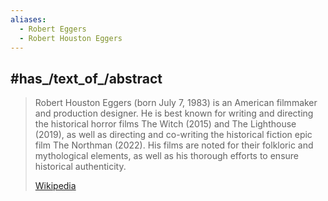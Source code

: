 ```yaml
---
aliases:
  - Robert Eggers
  - Robert Houston Eggers
---
```


## #has_/text_of_/abstract 

> Robert Houston Eggers (born July 7, 1983) is an American filmmaker and production designer. 
> He is best known for writing and directing the historical horror films The Witch (2015) 
> and The Lighthouse (2019), 
> as well as directing and co-writing the historical fiction epic film The Northman (2022). 
> His films are noted for their folkloric and mythological elements, 
> as well as his thorough efforts to ensure historical authenticity.
>
> [Wikipedia](https://en.wikipedia.org/wiki/Robert%20Eggers)




